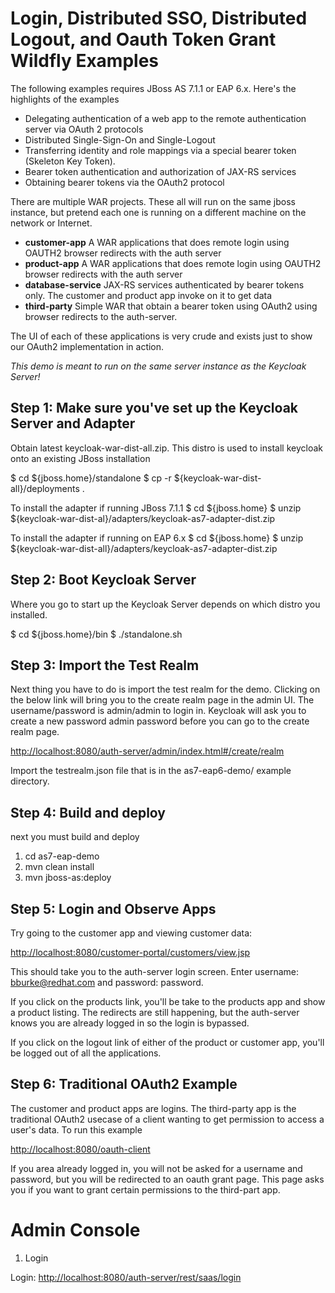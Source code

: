 Login, Distributed SSO, Distributed Logout, and Oauth Token Grant Wildfly Examples
===================================
The following examples requires JBoss AS 7.1.1 or EAP 6.x.  Here's the highlights of the examples
* Delegating authentication of a web app to the remote authentication server via OAuth 2 protocols
* Distributed Single-Sign-On and Single-Logout
* Transferring identity and role mappings via a special bearer token (Skeleton Key Token).
* Bearer token authentication and authorization of JAX-RS services
* Obtaining bearer tokens via the OAuth2 protocol

There are multiple WAR projects.  These all will run on the same jboss instance, but pretend each one is running on a different
machine on the network or Internet.
* **customer-app** A WAR applications that does remote login using OAUTH2 browser redirects with the auth server
* **product-app** A WAR applications that does remote login using OAUTH2 browser redirects with the auth server
* **database-service** JAX-RS services authenticated by bearer tokens only.  The customer and product app invoke on it
  to get data
* **third-party** Simple WAR that obtain a bearer token using OAuth2 using browser redirects to the auth-server.

The UI of each of these applications is very crude and exists just to show our OAuth2 implementation in action.

_This demo is meant to run on the same server instance as the Keycloak Server!_


Step 1: Make sure you've set up the Keycloak Server and Adapter
--------------------------------------
Obtain latest keycloak-war-dist-all.zip.  This distro is used to install keycloak onto an existing JBoss installation

$ cd ${jboss.home}/standalone
$ cp -r ${keycloak-war-dist-all}/deployments .

To install the adapter if running JBoss 7.1.1
$ cd ${jboss.home}
$ unzip ${keycloak-war-dist-al}/adapters/keycloak-as7-adapter-dist.zip

To install the adapter if running on EAP 6.x
$ cd ${jboss.home}
$ unzip ${keycloak-war-dist-all}/adapters/keycloak-as7-adapter-dist.zip



Step 2: Boot Keycloak Server
---------------------------------------
Where you go to start up the Keycloak Server depends on which distro you installed.

$ cd ${jboss.home}/bin
$ ./standalone.sh

Step 3: Import the Test Realm
---------------------------------------
Next thing you have to do is import the test realm for the demo.  Clicking on the below link will bring you to the
create realm page in the admin UI.  The username/password is admin/admin to login in.  Keycloak will ask you to
create a new password admin password before you can go to the create realm page.

[http://localhost:8080/auth-server/admin/index.html#/create/realm](http://localhost:8080/auth-server/admin/index.html#/create/realm)

Import the testrealm.json file that is in the as7-eap6-demo/ example directory.


Step 4: Build and deploy
---------------------------------------
next you must build and deploy

1. cd as7-eap-demo
2. mvn clean install
3. mvn jboss-as:deploy

Step 5: Login and Observe Apps
---------------------------------------
Try going to the customer app and viewing customer data:

[http://localhost:8080/customer-portal/customers/view.jsp](http://localhost:8080/customer-portal/customers/view.jsp)

This should take you to the auth-server login screen.  Enter username: bburke@redhat.com and password: password.

If you click on the products link, you'll be take to the products app and show a product listing.  The redirects
are still happening, but the auth-server knows you are already logged in so the login is bypassed.

If you click on the logout link of either of the product or customer app, you'll be logged out of all the applications.

Step 6: Traditional OAuth2 Example
----------------------------------
The customer and product apps are logins.  The third-party app is the traditional OAuth2 usecase of a client wanting
to get permission to access a user's data.  To run this example

[http://localhost:8080/oauth-client](http://localhost:8080/oauth-client)

If you area already logged in, you will not be asked for a username and password, but you will be redirected to
an oauth grant page.  This page asks you if you want to grant certain permissions to the third-part app.

Admin Console
==========================

1. Login

Login:
[http://localhost:8080/auth-server/rest/saas/login](http://localhost:8080/auth-server/rest/saas/login)





